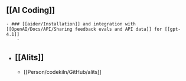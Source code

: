 ## [[AI Coding]]
	- ### [[aider/Installation]] and integration with [[OpenAI/Docs/API/Sharing feedback evals and API data]] for [[gpt-4.1]]
		-
- ## [[Alits]]
	- [[Person/codekiln/GitHub/alits]]